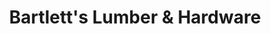 ---
title: "Bartlett's Lumber & Hardware"
url: /dumas/bartletts-lumber-and-hardware/
shop: hardware
---